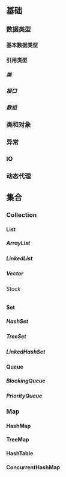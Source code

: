 ## 基础
### 数据类型
#### 基本数据类型
#### 引用类型
##### 类
##### 接口
##### 数组
### 类和对象
### 异常
### IO
### 动态代理


## 集合
### Collection
#### List
##### ArrayList
##### LinkedList
##### Vector
###### Stack
#### Set
##### HashSet
##### TreeSet
##### LinkedHashSet
#### Queue
##### BlockingQueue
##### PriorityQueue
### Map
#### HashMap
#### TreeMap
#### HashTable
#### ConcurrentHashMap


